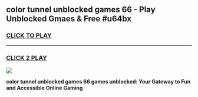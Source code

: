 
## color tunnel unblocked games 66 - Play Unblocked Gmaes & Free #u64bx
<h3>
<a href="https://premium.freeplayer.one?title=color_tunnel_unblocked_games_66&ref=01M">CLICK TO PLAY</a></h3>
<hr>

<h3>
<a href="https://premium.freeplayer.one?title=color_tunnel_unblocked_games_66&ref=01M">CLICK 2 PLAY</a>
  
</h3>

<a href="https://premium.freeplayer.one?title=color_tunnel_unblocked_games_66&ref=01M"><img src="https://clearcache.store/games.png"></a>


**color tunnel unblocked games 66 games unblocked: Your Gateway to Fun and Accessible Online Gaming**
